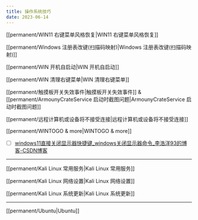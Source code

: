 ```yaml
---
title: 操作系统技巧
date: 2023-06-14
---
```


[[permanent/WIN11 右键菜单风格恢复|WIN11 右键菜单风格恢复]]

[[permanent/Windows 注册表改键(扫描码映射)|Windows 注册表改键(扫描码映射)]]

[[permanent/ＷIN 开机自启动|ＷIN 开机自启动]]

[[permanent/WIN 清理右键菜单|WIN 清理右键菜单]]

[[permanent/触摸板开关失效事件|触摸板开关失效事件]] & [[permanent/ArmounyCrateService 启动时截图问题|ArmounyCrateService 启动时截图问题]]

[[permanent/远程计算机或设备将不接受连接|远程计算机或设备将不接受连接]]



[[permanent/WINTOGO & more|WINTOGO & more]]


- [ ] [windows11直接关闭显示器快捷键_windows关闭显示器命令_李浩洋93的博客-CSDN博客](https://blog.csdn.net/u011164906/article/details/129700385#:~:text=windows11%E7%9B%B4%E6%8E%A5%E5%85%B3%E9%97%AD%E6%98%BE%E7%A4%BA%E5%99%A8%E5%BF%AB%E6%8D%B7%E9%94%AE%201%20%E9%94%AE%E5%85%A5%E8%AF%A5%E5%BF%AB%E6%8D%B7%E6%96%B9%E5%BC%8F%E7%9A%84%E5%90%8D%E7%A7%B0%20%E9%9A%8F%E4%BE%BF%E8%BE%93%E5%85%A5%EF%BC%8C%E6%AF%94%E5%A6%82%EF%BC%9ATurnOffMonitor%202%20%E7%82%B9%E5%87%BB%E5%AE%8C%E6%88%90%203%20%E5%9C%A8%E8%AF%A5%E6%96%87%E4%BB%B6%E4%B8%8A%E5%8F%B3%E9%94%AE-%E3%80%8B%E5%B1%9E%E6%80%A7-%E3%80%8B%E5%BF%AB%E6%8D%B7%E6%96%B9%E5%BC%8F,4%20%E8%AE%BE%E7%BD%AE%E5%BF%AB%E6%8D%B7%E9%94%AE%20%E7%82%B9%E5%87%BB%E5%BF%AB%E6%8D%B7%E9%94%AE%EF%BC%8C%E6%8C%89%E5%85%A5%E4%BD%A0%E6%83%B3%E8%A6%81%E8%AE%BE%E7%BD%AE%E7%9A%84%E5%BF%AB%E6%8D%B7%E9%94%AE%EF%BC%8C%E6%AF%94%E5%A6%82%3AAlt%20%2B%20F12%205%20%E6%B5%8B%E8%AF%95%20%E6%8C%89%E5%BF%AB%E6%8D%B7%E9%94%AE%E6%88%96%E8%80%85%E5%8F%8C%E5%87%BB%E8%AF%A5%E6%96%87%E4%BB%B6)

---
[[permanent/Kali Linux 常用服务|Kali Linux 常用服务]]

[[permanent/Kali Linux 网络设置|Kali Linux 网络设置]]

[[permanent/Kali Linux 系统更新|Kali Linux 系统更新]]

---
[[permanent/Ubuntu|Ubuntu]]